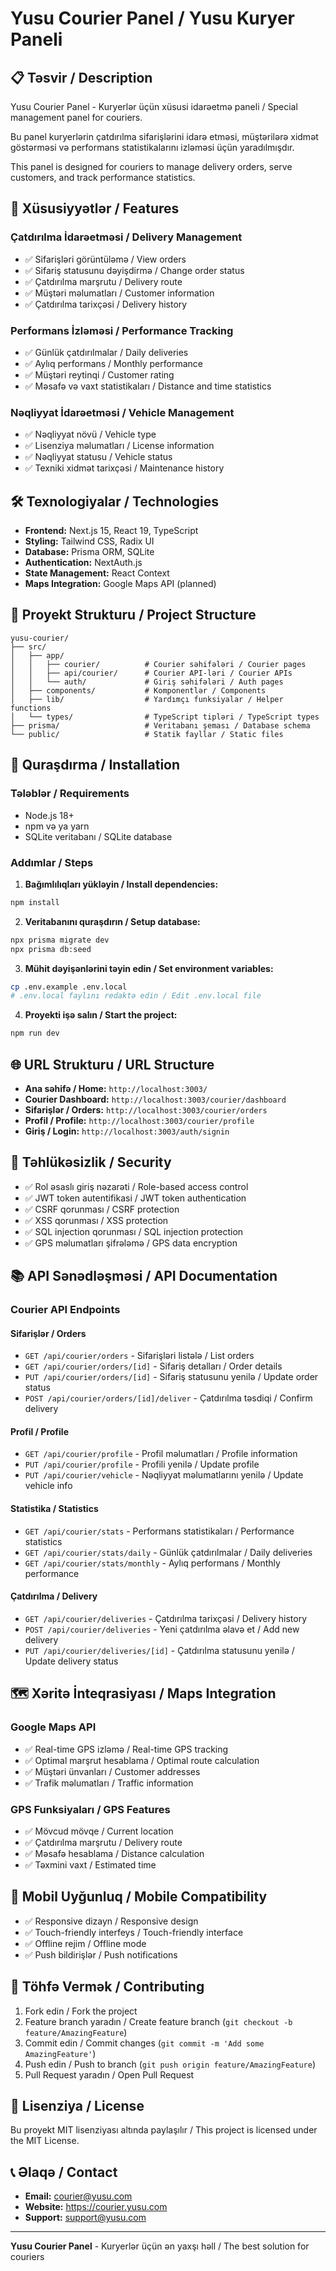 # Yusu Courier Panel / Yusu Kuryer Paneli

## 📋 Təsvir / Description

Yusu Courier Panel - Kuryerlər üçün xüsusi idarəetmə paneli / Special management panel for couriers.

Bu panel kuryerlərin çatdırılma sifarişlərini idarə etməsi, müştərilərə xidmət göstərməsi və performans statistikalarını izləməsi üçün yaradılmışdır.

This panel is designed for couriers to manage delivery orders, serve customers, and track performance statistics.

## 🚀 Xüsusiyyətlər / Features

### Çatdırılma İdarəetməsi / Delivery Management
- ✅ Sifarişləri görüntüləmə / View orders
- ✅ Sifariş statusunu dəyişdirmə / Change order status
- ✅ Çatdırılma marşrutu / Delivery route
- ✅ Müştəri məlumatları / Customer information
- ✅ Çatdırılma tarixçəsi / Delivery history

### Performans İzləməsi / Performance Tracking
- ✅ Günlük çatdırılmalar / Daily deliveries
- ✅ Aylıq performans / Monthly performance
- ✅ Müştəri reytinqi / Customer rating
- ✅ Məsafə və vaxt statistikaları / Distance and time statistics

### Nəqliyyat İdarəetməsi / Vehicle Management
- ✅ Nəqliyyat növü / Vehicle type
- ✅ Lisenziya məlumatları / License information
- ✅ Nəqliyyat statusu / Vehicle status
- ✅ Texniki xidmət tarixçəsi / Maintenance history

## 🛠️ Texnologiyalar / Technologies

- **Frontend:** Next.js 15, React 19, TypeScript
- **Styling:** Tailwind CSS, Radix UI
- **Database:** Prisma ORM, SQLite
- **Authentication:** NextAuth.js
- **State Management:** React Context
- **Maps Integration:** Google Maps API (planned)

## 📁 Proyekt Strukturu / Project Structure

```
yusu-courier/
├── src/
│   ├── app/
│   │   ├── courier/          # Courier səhifələri / Courier pages
│   │   ├── api/courier/      # Courier API-ləri / Courier APIs
│   │   └── auth/             # Giriş səhifələri / Auth pages
│   ├── components/           # Komponentlər / Components
│   ├── lib/                  # Yardımçı funksiyalar / Helper functions
│   └── types/                # TypeScript tipləri / TypeScript types
├── prisma/                   # Veritabanı şeması / Database schema
└── public/                   # Statik fayllar / Static files
```

## 🚀 Quraşdırma / Installation

### Tələblər / Requirements
- Node.js 18+
- npm və ya yarn
- SQLite veritabanı / SQLite database

### Addımlar / Steps

1. **Bağımlılıqları yükləyin / Install dependencies:**
```bash
npm install
```

2. **Veritabanını quraşdırın / Setup database:**
```bash
npx prisma migrate dev
npx prisma db:seed
```

3. **Mühit dəyişənlərini təyin edin / Set environment variables:**
```bash
cp .env.example .env.local
# .env.local faylını redaktə edin / Edit .env.local file
```

4. **Proyekti işə salın / Start the project:**
```bash
npm run dev
```

## 🌐 URL Strukturu / URL Structure

- **Ana səhifə / Home:** `http://localhost:3003/`
- **Courier Dashboard:** `http://localhost:3003/courier/dashboard`
- **Sifarişlər / Orders:** `http://localhost:3003/courier/orders`
- **Profil / Profile:** `http://localhost:3003/courier/profile`
- **Giriş / Login:** `http://localhost:3003/auth/signin`

## 🔐 Təhlükəsizlik / Security

- ✅ Rol əsaslı giriş nəzarəti / Role-based access control
- ✅ JWT token autentifikasi / JWT token authentication
- ✅ CSRF qorunması / CSRF protection
- ✅ XSS qorunması / XSS protection
- ✅ SQL injection qorunması / SQL injection protection
- ✅ GPS məlumatları şifrələmə / GPS data encryption

## 📚 API Sənədləşməsi / API Documentation

### Courier API Endpoints

#### Sifarişlər / Orders
- `GET /api/courier/orders` - Sifarişləri listələ / List orders
- `GET /api/courier/orders/[id]` - Sifariş detalları / Order details
- `PUT /api/courier/orders/[id]` - Sifariş statusunu yenilə / Update order status
- `POST /api/courier/orders/[id]/deliver` - Çatdırılma təsdiqi / Confirm delivery

#### Profil / Profile
- `GET /api/courier/profile` - Profil məlumatları / Profile information
- `PUT /api/courier/profile` - Profili yenilə / Update profile
- `PUT /api/courier/vehicle` - Nəqliyyat məlumatlarını yenilə / Update vehicle info

#### Statistika / Statistics
- `GET /api/courier/stats` - Performans statistikaları / Performance statistics
- `GET /api/courier/stats/daily` - Günlük çatdırılmalar / Daily deliveries
- `GET /api/courier/stats/monthly` - Aylıq performans / Monthly performance

#### Çatdırılma / Delivery
- `GET /api/courier/deliveries` - Çatdırılma tarixçəsi / Delivery history
- `POST /api/courier/deliveries` - Yeni çatdırılma əlavə et / Add new delivery
- `PUT /api/courier/deliveries/[id]` - Çatdırılma statusunu yenilə / Update delivery status

## 🗺️ Xəritə İnteqrasiyası / Maps Integration

### Google Maps API
- ✅ Real-time GPS izləmə / Real-time GPS tracking
- ✅ Optimal marşrut hesablama / Optimal route calculation
- ✅ Müştəri ünvanları / Customer addresses
- ✅ Trafik məlumatları / Traffic information

### GPS Funksiyaları / GPS Features
- ✅ Mövcud mövqe / Current location
- ✅ Çatdırılma marşrutu / Delivery route
- ✅ Məsafə hesablama / Distance calculation
- ✅ Təxmini vaxt / Estimated time

## 📱 Mobil Uyğunluq / Mobile Compatibility

- ✅ Responsive dizayn / Responsive design
- ✅ Touch-friendly interfeys / Touch-friendly interface
- ✅ Offline rejim / Offline mode
- ✅ Push bildirişlər / Push notifications

## 🤝 Töhfə Vermək / Contributing

1. Fork edin / Fork the project
2. Feature branch yaradın / Create feature branch (`git checkout -b feature/AmazingFeature`)
3. Commit edin / Commit changes (`git commit -m 'Add some AmazingFeature'`)
4. Push edin / Push to branch (`git push origin feature/AmazingFeature`)
5. Pull Request yaradın / Open Pull Request

## 📄 Lisenziya / License

Bu proyekt MIT lisenziyası altında paylaşılır / This project is licensed under the MIT License.

## 📞 Əlaqə / Contact

- **Email:** courier@yusu.com
- **Website:** https://courier.yusu.com
- **Support:** support@yusu.com

---

**Yusu Courier Panel** - Kuryerlər üçün ən yaxşı həll / The best solution for couriers